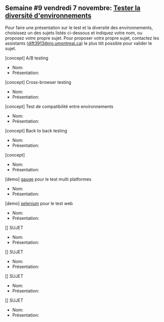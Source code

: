 ## Semaine #9 vendredi 7 novembre: [Tester la diversité d'environnements](https://github.com/umontreal-diro/IFT3913/issues/8)
 
  Pour faire une présentation sur le test et la diversité des environnements, choisissez un des sujets listés ci-dessous et indiquez votre nom, ou proposez votre propre sujet. Pour proposer votre propre sujet,  contactez les assistants (dift3913@iro.umontreal.ca) le plus tôt possible pour valider le sujet.

[concept] A/B testing
- Nom:
- Présentation:
  
[concept] Cross-browser testing
- Nom:
- Présentation:
  
[concept] Test de compatibilité entre environnements
- Nom:
- Présentation:
  
[concept] Back to back testing
- Nom:
- Présentation:
  
[concept] 
- Nom:
- Présentation:
  
[demo] [gauge](https://github.com/getgauge/gauge) pour le test multi platformes
- Nom:
- Présentation:
  
[demo] [selenium](https://www.selenium.dev/) pour le test web
- Nom:
- Présentation:
  
[] SUJET
- Nom:
- Présentation:
  
[] SUJET
- Nom:
- Présentation:
  
[] SUJET
- Nom:
- Présentation:
  
[] SUJET
- Nom:
- Présentation:

